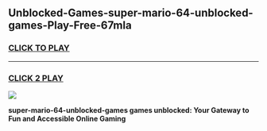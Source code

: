 
## Unblocked-Games-super-mario-64-unblocked-games-Play-Free-67mla
<h3>
<a href="https://premium76.site?title=super-mario-64-unblocked-games&ref=23A">CLICK TO PLAY</a></h3>
<hr>

<h3>
<a href="https://premium76.site?title=super-mario-64-unblocked-games&ref=23A">CLICK 2 PLAY</a>
  
</h3>

<a href="https://premium76.site?title=super-mario-64-unblocked-games&ref=23A"><img src="https://clearcache.store/games.png"></a>


**super-mario-64-unblocked-games games unblocked: Your Gateway to Fun and Accessible Online Gaming**
